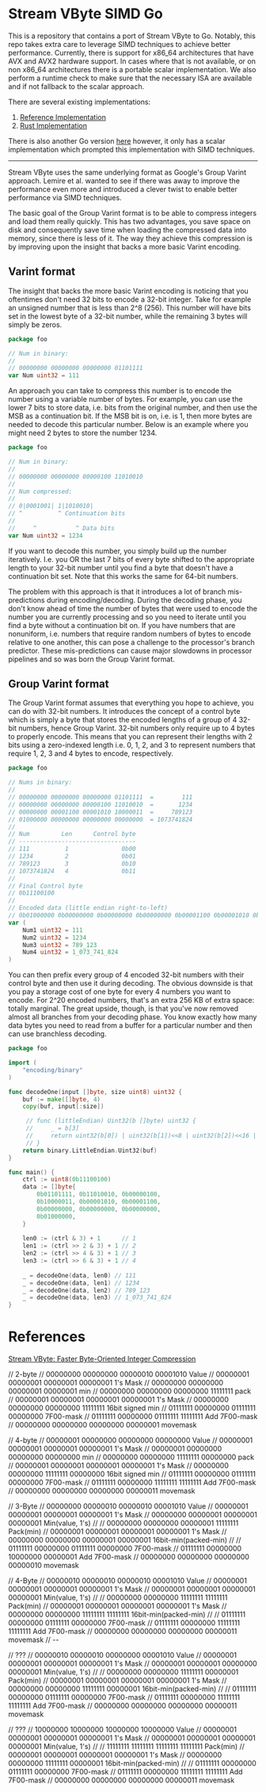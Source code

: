 # Stream VByte SIMD Go

This is a repository that contains a port of Stream VByte to Go. Notably, this repo takes extra care
to leverage SIMD techniques to achieve better performance. Currently, there is support for x86_64 architectures
that have AVX and AVX2 hardware support. In cases where that is not available, or on non x86_64 architectures
there is a portable scalar implementation. We also perform a runtime check to make sure that the necessary
ISA are available and if not fallback to the scalar approach.

There are several existing implementations:

1. [Reference Implementation](https://github.com/lemire/streamvbyte)
2. [Rust Implementation](https://bitbucket.org/marshallpierce/stream-vbyte-rust)

There is also another Go version [here](https://github.com/nelz9999/stream-vbyte-go) however, it only has a
scalar implementation which prompted this implementation with SIMD techniques.

---
Stream VByte uses the same underlying format as Google's Group Varint approach. Lemire et al. wanted
to see if there was away to improve the performance even more and introduced a clever twist to enable
better performance via SIMD techniques.

The basic goal of the Group Varint format is to be able to compress integers and load them 
really quickly. This has two advantages, you save space on disk and consequently save time
when loading the compressed data into memory, since there is less of it. The way they achieve
this compression is by improving upon the insight that backs a more basic Varint encoding.

## Varint format

The insight that backs the more basic Varint encoding is noticing that you oftentimes
don't need 32 bits to encode a 32-bit integer. Take for example an unsigned number that is less
than 2^8 (256). This number will have bits set in the lowest byte of a 32-bit number, while the
remaining 3 bytes will simply be zeros.

```go
package foo

// Num in binary:
//
// 00000000 00000000 00000000 01101111
var Num uint32 = 111
```

An approach you can take to compress this number is to encode the number using a variable
number of bytes. For example, you can use the lower 7 bits to store data, i.e. bits
from the original number, and then use the MSB as a continuation bit. If the MSB bit is on, i.e.
is 1, then more bytes are needed to decode this particular number. Below is an example where
you might need 2 bytes to store the number 1234.

```go
package foo

// Num in binary:
//
// 00000000 00000000 00000100 11010010
//
// Num compressed:
//
// 0|0001001| 1|1010010|
// ^          ^ Continuation bits
//
//     ^           ^ Data bits
var Num uint32 = 1234
```

If you want to decode this number, you simply build up the number iteratively. I.e. you OR the
last 7 bits of every byte shifted to the appropriate length to your 32-bit number until you
find a byte that doesn't have a continuation bit set. Note that this works the same for 64-bit
numbers.

The problem with this approach is that it introduces a lot of branch mis-predictions during encoding/decoding.
During the decoding phase, you don't know ahead of time the number of bytes that were used to encode the number
you are currently processing and so you need to iterate until you find a byte without a continuation bit on.
If you have numbers that are nonuniform, i.e. numbers that require random numbers of bytes to encode relative
to one another, this can pose a challenge to the processor's branch predictor. These mis-predictions can cause
major slowdowns in processor pipelines and so was born the Group Varint format.

## Group Varint format

The Group Varint format assumes that everything you hope to achieve, you can do with 32-bit numbers.
It introduces the concept of a control byte which is simply a byte that stores the encoded
lengths of a group of 4 32-bit numbers, hence Group Varint. 32-bit numbers only require up to 4 bytes
to properly encode. This means that you can represent their lengths with 2 bits using a zero-indexed length
i.e. 0, 1, 2, and 3 to represent numbers that require 1, 2, 3 and 4 bytes to encode, respectively.

```go
package foo

// Nums in binary:
//
// 00000000 00000000 00000000 01101111  =        111 
// 00000000 00000000 00000100 11010010  =       1234
// 00000000 00001100 00001010 10000011  =     789123
// 01000000 00000000 00000000 00000000  = 1073741824
//
// Num         Len      Control byte
// ---------------------------------
// 111          1               0b00 
// 1234         2               0b01
// 789123       3               0b10
// 1073741824   4               0b11
//
// Final Control byte
// 0b11100100
//
// Encoded data (little endian right-to-left) 
// 0b01000000 0b00000000 0b00000000 0b00000000 0b00001100 0b00001010 0b10000011 0b00000100 0b11010010 0b01101111
var (
	Num1 uint32 = 111
	Num2 uint32 = 1234
	Num3 uint32 = 789_123
	Num4 uint32 = 1_073_741_824
)
```

You can then prefix every group of 4 encoded 32-bit numbers with their control byte and then use it during decoding.
The obvious downside is that you pay a storage cost of one byte for every 4 numbers you want to encode. For 2^20 
encoded numbers, that's an extra 256 KB of extra space: totally marginal. The great upside, though, is that
you've now removed almost all branches from your decoding phase. You know exactly how many data bytes you need
to read from a buffer for a particular number and then can use branchless decoding.

```go
package foo

import (
	"encoding/binary"
)

func decodeOne(input []byte, size uint8) uint32 {
	buf := make([]byte, 4)
	copy(buf, input[:size])

	 // func (littleEndian) Uint32(b []byte) uint32 {
	 // 	_ = b[3]
	 // 	return uint32(b[0]) | uint32(b[1])<<8 | uint32(b[2])<<16 | uint32(b[3])<<24
	 // }
	return binary.LittleEndian.Uint32(buf)
}

func main() {
	ctrl := uint8(0b11100100)
	data := []byte{
		0b01101111, 0b11010010, 0b00000100,
		0b10000011, 0b00001010, 0b00001100,
		0b00000000, 0b00000000, 0b00000000,
		0b01000000, 
    }
    
	len0 := (ctrl & 3) + 1      // 1
	len1 := (ctrl >> 2 & 3) + 1 // 2
	len2 := (ctrl >> 4 & 3) + 1 // 3
	len3 := (ctrl >> 6 & 3) + 1 // 4
	
	_ = decodeOne(data, len0) // 111
	_ = decodeOne(data, len1) // 1234
	_ = decodeOne(data, len2) // 789_123
	_ = decodeOne(data, len3) // 1_073_741_824
}
```

# References

[Stream VByte: Faster Byte-Oriented Integer Compression](https://arxiv.org/pdf/1709.08990.pdf)

// 2-byte
// 00000000 00000000 00000010 00001010 Value
// 00000001 00000001 00000001 00000001 1's Mask
// 00000000 00000000 00000001 00000001 min
// 00000000 00000000 00000000 11111111 pack
// 00000001 00000001 00000001 00000001 1's Mask
// 00000000 00000000 00000000 11111111 16bit signed min
// 01111111 00000000 01111111 00000000 7F00-mask
// 01111111 00000000 01111111 11111111 Add 7F00-mask
// 00000000 00000000 00000000 00000001 movemask



// 4-byte
// 00000001 00000000 00000000 00000000 Value
// 00000001 00000001 00000001 00000001 1's Mask
// 00000001 00000000 00000000 00000000 min
// 00000000 00000000 11111111 00000000 pack
// 00000001 00000001 00000001 00000001 1's Mask
// 00000000 00000000 11111111 00000000 16bit signed min
// 01111111 00000000 01111111 00000000 7F00-mask
// 01111111 00000000 11111111 11111111 Add 7F00-mask
// 00000000 00000000 00000000 00000011 movemask



// 3-Byte
// 00000000 00000010 00000010 00001010 Value
// 00000001 00000001 00000001 00000001 1's Mask
// 00000000 00000001 00000001 00000001 Min(value, 1's)
//
// 00000000 00000000 00000001 11111111 Pack(min)
// 00000001 00000001 00000001 00000001 1's Mask
// 00000000 00000000 00000001 00000001 16bit-min(packed-min)
//
// 01111111 00000000 01111111 00000000 7F00-mask
// 01111111 00000000 10000000 00000001 Add 7F00-mask
// 00000000 00000000 00000000 00000010 movemask


// 4-Byte
// 00000010 00000010 00000010 00001010 Value
// 00000001 00000001 00000001 00000001 1's Mask
// 00000001 00000001 00000001 00000001 Min(value, 1's)
//
// 00000000 00000000 11111111 11111111 Pack(min)
// 00000001 00000001 00000001 00000001 1's Mask
// 00000000 00000000 11111111 11111111 16bit-min(packed-min)
//
// 01111111 00000000 01111111 00000000 7F00-mask
// 01111111 00000000 11111111 11111111 Add 7F00-mask
// 00000000 00000000 00000000 00000011 movemask
// --


// ???
// 00000010 00000010 00000000 00001010 Value
// 00000001 00000001 00000001 00000001 1's Mask
// 00000001 00000001 00000000 00000001 Min(value, 1's)
//
// 00000000 00000000 11111111 00000001 Pack(min)
// 00000001 00000001 00000001 00000001 1's Mask
// 00000000 00000000 11111111 00000001 16bit-min(packed-min)
//
// 01111111 00000000 01111111 00000000 7F00-mask
// 01111111 00000000 11111111 11111111 Add 7F00-mask
// 00000000 00000000 00000000 00000011 movemask




// ???
// 10000000 10000000 10000000 10000000 Value
// 00000001 00000001 00000001 00000001 1's Mask
// 00000001 00000001 00000001 00000001 Min(value, 1's)
//
// 11111111 11111111 11111111 11111111 Pack(min)
// 00000001 00000001 00000001 00000001 1's Mask
// 00000000 00000000 11111111 00000001 16bit-min(packed-min)
//
// 01111111 00000000 01111111 00000000 7F00-mask
// 01111111 00000000 11111111 11111111 Add 7F00-mask
// 00000000 00000000 00000000 00000011 movemask